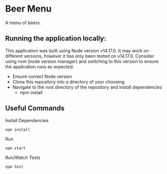# Beer Menu

A menu of beers.

## Running the application locally:
This application was built using Node version v14.17.0. It may work on different versions, however it has only been tested on v14.17.0. Consider using nvm (node version manager) and switching to this version to ensure the application runs as expected.

* Ensure correct Node version
* Clone this repository into a directory of your choosing
* Navigate to the root directory of the repository and install dependencies
    * npm install

## Useful Commands

Install Dependencies

```npm install```

Run

```npm start```

Run/Watch Tests

```npm test```
